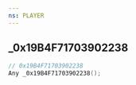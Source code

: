 ```yaml
---
ns: PLAYER
---
```

## _0x19B4F71703902238

```c
// 0x19B4F71703902238
Any _0x19B4F71703902238();
```

